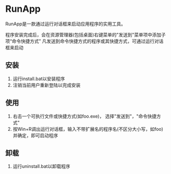 # RunApp

RunApp是一款通过运行对话框来启动应用程序的实用工具。

程序安装完成后，会在资源管理器(包括桌面)右键菜单的"发送到"菜单项中添加子项“命令快捷方式”
凡发送到命令快捷方式的程序或其快捷方式，可通过运行对话框来启动

## 安装
1. 运行install.bat以安装程序
2. 注销当前用户重新登陆以完成安装

## 使用
1. 右击一个可执行文件或快捷方式(如foo.exe)， 选择"发送到"，"命令快捷方式"
2. 按Win+R调出运行对话框，输入不带扩展名的程序名(不区分大小写，如foo)并确定，即可启动程序

## 卸载
1. 运行uninstall.bat以卸载程序
